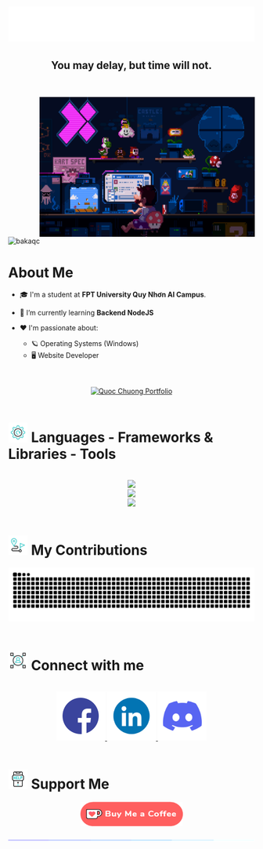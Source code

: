 <h1 align="center">
    <img src="img/intro.svg"/>
</h1>
<h2 align="center">You may delay, but time will not.</h2>
<br/>

<br/>
<img align="right" alt="Coding" width="440" height="285" src="img/mario_banner.gif">
<p align="left"> <img src="https://komarev.com/ghpvc/?username=bakaqc&label=Profile%20views&color=0e75b6&style=flat" alt="bakaqc" /> </p>
<h1> About Me </h1>

- 🎓 I'm a student at **FPT University Quy Nhơn AI Campus**.

- 🔭 I’m currently learning **Backend NodeJS**

- ❤️ I'm passionate about:
  - 🪐 Operating Systems (Windows)
  - 🖥️ Website Developer
<br/>
<br/>
<div align="center">
    <a href="https://bakaqc.github.io" target="_blank" rel="noreferrer">
        <img align="center" src="https://img.shields.io/badge/Portfolio-FF5722?style=for-the-badge&logo=todoist&logoColor=white" height="50" width="210" target="_blank" alt="Quoc Chuong Portfolio" />
    </a>
</div>

<br/>
<h1> <img src="img/tool_animated.gif" width="40" height="40"/> Languages - Frameworks & Libraries - Tools </h1>

<br/>
<div align="center">
    <img src="https://skillicons.dev/icons?i=ts,javascript,java,kotlin,c,html,css" /><br>
    <img src="https://skillicons.dev/icons?i=nestjs,express,nodejs,prisma,nextjs,react,tailwind,bootstrap,mongo,mysql,postgresql,gradle" /><br>
    <img src="https://skillicons.dev/icons?i=docker,postman,vscode,git,github,vite,yarn,pnpm,androidstudio,figma,firebase,supabase,vercel,azure,cloudflare" />
</div>

<br/>
<h1> <img src="img/clock.gif" width="40px" height="40px"> My Contributions </h1>

<div align=center>
    <img alt="snake eating my contributions" src="https://raw.githubusercontent.com/bakaqc/bakaqc/output/github-contribution-grid-snake.svg" />
</div>

<br/>
<h1> <img src="img/connect.gif" width="40" height="40"/> Connect with me </h1>

<br/>
<div align="center">
  <a href="https://www.facebook.com/dqchuongbk" target="_blank">
    <img src="img/facebook.gif" width="100">
  </a>
  <a href="https://www.linkedin.com/in/bakaqc" target="_blank">
    <img src="img/linkedin.gif" width="100">
  </a>
  <a href="https://discord.gg/uGEvmrqD" target="_blank">
    <img src="img/discord.gif" width="100">
  </a>
</div>

<br/>

<h1> <img src="img/support.gif" width="40px" height="40px"> Support Me </h1>

<div align=center>
  <a href="https://ko-fi.com/bakaqc" target="_blank" rel="noreferrer">
    <img align="center" src="img/donate.png" height="50" width="210" alt="Donate to Quoc Chuong on Ko-fi" />
  </a>
</div>

<br/>
<img src="img/hr.gif">
